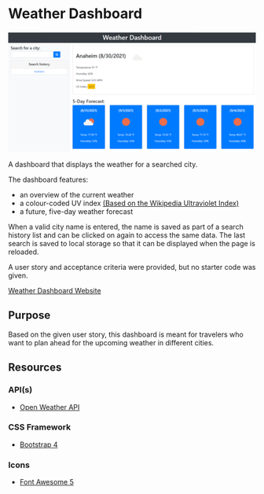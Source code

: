 # Weather Dashboard

![Weather Dashboard preview](./images/weather_dashboard_preview.png)

A dashboard that displays the weather for a searched city.

The dashboard features:

- an overview of the current weather
- a colour-coded UV index [(Based on the Wikipedia Ultraviolet Index)](https://en.wikipedia.org/wiki/Ultraviolet_index#Index_usage)
- a future, five-day weather forecast

When a valid city name is entered, the name is saved as part of a search history list and can be clicked on again to access the same data. The last search is saved to local storage so that it can be displayed when the page is reloaded.

A user story and acceptance criteria were provided, but no starter code was given.

[Weather Dashboard Website](https://cakspri.github.io/hw6_weather_dashboard.github.io/)

## Purpose

Based on the given user story, this dashboard is meant for travelers who want to plan ahead for the upcoming weather in different cities.

## Resources

### API(s)

- [Open Weather API](https://openweathermap.org/api)

### CSS Framework

- [Bootstrap 4](https://getbootstrap.com/)

### Icons

- [Font Awesome 5](https://fontawesome.com/)
